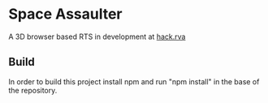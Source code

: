 # Space Assaulter

A 3D browser based RTS in development at [hack.rva](http://www.hackrva.org/blog/)

## Build

In order to build this project install npm and run "npm install" in the base of the repository.

